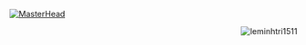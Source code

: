  [![MasterHead](https://i.imgur.com/DCoUjqb.gif)](https://github.com/leminhtri1511) 
<p align="right"> <img src="https://komarev.com/ghpvc/?username=leminhtri1511&label=Profile%20views&color=0e75b6&style=flat" alt="leminhtri1511" /> </p>


<!-- <h1 align="center">Hi 👋, I'm Le Minh Tri</h1> -->
